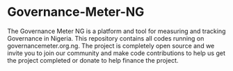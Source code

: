 # Governance-Meter-NG
The Governance Meter NG is a platform and tool for measuring and tracking Governance in Nigeria. This repository contains all codes running on governancemeter.org.ng. The project is completely open source and we invite you to join our community and make code contributions to help us get the project completed or donate to help finance the project.
